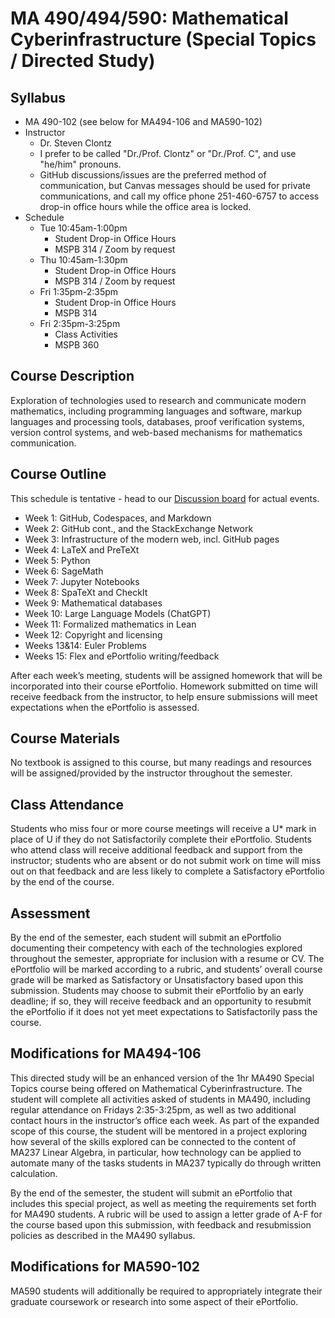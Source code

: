 # MA 490/494/590: Mathematical Cyberinfrastructure (Special Topics / Directed Study)

## Syllabus

- MA 490-102 (see below for MA494-106 and MA590-102)
- Instructor
    - Dr. Steven Clontz
    - I prefer to be called "Dr./Prof. Clontz" or "Dr./Prof. C", and use "he/him" pronouns.
    - GitHub discussions/issues are the preferred method of communication, but Canvas messages should
      be used for private communications, and call my office phone 251-460-6757
      to access drop-in office hours while the office area is locked.
- Schedule
    - Tue 10:45am-1:00pm
        - Student Drop-in Office Hours
        - MSPB 314 / Zoom by request
    - Thu 10:45am-1:30pm
        - Student Drop-in Office Hours
        - MSPB 314 / Zoom by request
    - Fri 1:35pm-2:35pm
        - Student Drop-in Office Hours
        - MSPB 314
    - Fri 2:35pm-3:25pm
        - Class Activities
        - MSPB 360

## Course Description

Exploration of technologies used to research and communicate modern mathematics, including programming languages and software,
markup languages and processing tools, databases, proof verification systems, version control systems, and web-based mechanisms
for mathematics communication.

## Course Outline 

This schedule is tentative - head to our [Discussion board](https://github.com/clontz-fall-2023/math-cyberinfrastructure/discussions) for actual events.

- Week 1: GitHub, Codespaces, and Markdown
- Week 2: GitHub cont., and the StackExchange Network
- Week 3: Infrastructure of the modern web, incl. GitHub pages
- Week 4: LaTeX and PreTeXt
- Week 5: Python
- Week 6: SageMath
- Week 7: Jupyter Notebooks
- Week 8: SpaTeXt and CheckIt
- Week 9: Mathematical databases
- Week 10: Large Language Models (ChatGPT)
- Week 11: Formalized mathematics in Lean
- Week 12: Copyright and licensing
- Weeks 13&14: Euler Problems
- Weeks 15: Flex and ePortfolio writing/feedback

After each week’s meeting, students will be assigned homework that will be incorporated into their course ePortfolio. Homework submitted on time will receive feedback from the instructor, to help ensure submissions will meet expectations when the ePortfolio is assessed.

## Course Materials

No textbook is assigned to this course, but many readings and resources will be assigned/provided by the instructor throughout the semester.

## Class Attendance

Students who miss four or more course meetings will receive a U* mark in place of U if they do not Satisfactorily complete their ePortfolio. Students who attend class will receive additional feedback and support from the instructor; students who are absent or do not submit work on time will miss out on that feedback and are less likely to complete a Satisfactory ePortfolio by the end of the course.

## Assessment

By the end of the semester, each student will submit an ePortfolio documenting their competency with each of the technologies explored throughout the semester, appropriate for inclusion with a resume or CV. The ePortfolio will be marked according to a rubric, and students’ overall course grade will be marked as Satisfactory or Unsatisfactory based upon this submission. Students may choose to submit their ePortfolio by an early deadline; if so, they will receive feedback and an opportunity to resubmit the ePortfolio if it does not yet meet expectations to Satisfactorily pass the course.

## Modifications for MA494-106

This directed study will be an enhanced version of the 1hr MA490 Special Topics course being offered on Mathematical Cyberinfrastructure. The student will complete all activities asked of students in MA490, including regular attendance on Fridays 2:35-3:25pm, as well as two additional contact hours in the instructor’s office each week. As part of the expanded scope of this course, the student will be mentored in a project exploring how several of the skills explored can be connected to the content of MA237 Linear Algebra, in particular, how technology can be applied to automate many of the tasks students in MA237 typically do through written calculation.

By the end of the semester, the student will submit an ePortfolio that includes this special project, as well as meeting the requirements set forth for MA490 students. A rubric will be used to assign a letter grade of A-F for the course based upon this submission, with feedback and resubmission policies as described in the MA490 syllabus.

## Modifications for MA590-102

MA590 students will additionally be required to appropriately integrate their graduate coursework or research into some aspect of their ePortfolio.
